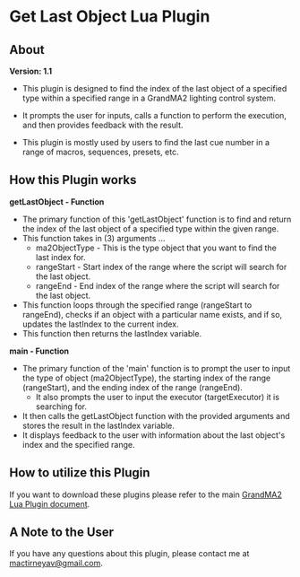 # Get Last Object Lua Plugin

## About
**Version: 1.1**

* This plugin is designed to find the index of the last object of a specified type within a specified range in a GrandMA2 lighting control system. 

* It prompts the user for inputs, calls a function to perform the execution, and then provides feedback with the result.

* This plugin is mostly used by users to find the last cue number in a range of macros, sequences, presets, etc.

## How this Plugin works
**getLastObject - Function**
* The primary function of this 'getLastObject' function is to find and return the index of the last object of a specified type within the given range.
* This function takes in (3) arguments ...
    * ma2ObjectType - This is the type object that you want to find the last index for.
    * rangeStart - Start index of the range where the script will search for the last object.
    * rangeEnd - End index of the range where the script will search for the last object.
* This function loops through the specified range (rangeStart to rangeEnd), checks if an object with a particular name exists, and if so, updates the lastIndex to the current index. 
* This function then returns the lastIndex variable.

**main - Function**
* The primary function of the 'main' function is to prompt the user to input the type of object (ma2ObjectType), the starting index of the range (rangeStart), and the ending index of the range (rangeEnd).
    * It also prompts the user to input the executor (targetExecutor) it is searching for.
* It then calls the getLastObject function with the provided arguments and stores the result in the lastIndex variable.
* It displays feedback to the user with information about the last object's index and the specified range.

## How to utilize this Plugin
If you want to download these plugins please refer to the main [GrandMA2 Lua Plugin document]().

## A Note to the User
If you have any questions about this plugin, please contact me at [mactirneyav@gmail.com]().